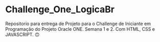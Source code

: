 # Challenge_One_LogicaBr
Repositorio para entrega de Projeto para o Challenge de Iniciante em Programação do Projeto Oracle ONE.
Semana 1 e 2.
Com HTML, CSS e JAVASCRIPT. :upside_down_face:
